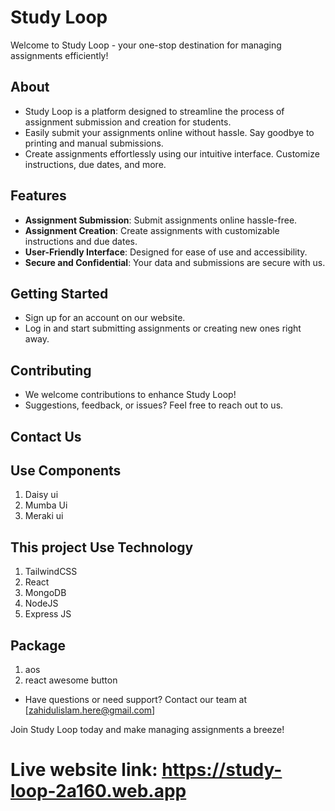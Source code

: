 # Study Loop

Welcome to Study Loop - your one-stop destination for managing assignments efficiently! 

## About

- Study Loop is a platform designed to streamline the process of assignment submission and creation for students.
- Easily submit your assignments online without hassle. Say goodbye to printing and manual submissions.
- Create assignments effortlessly using our intuitive interface. Customize instructions, due dates, and more.

## Features

- **Assignment Submission**: Submit assignments online hassle-free.
- **Assignment Creation**: Create assignments with customizable instructions and due dates.
- **User-Friendly Interface**: Designed for ease of use and accessibility.
- **Secure and Confidential**: Your data and submissions are secure with us.

## Getting Started

- Sign up for an account on our website.
- Log in and start submitting assignments or creating new ones right away.

## Contributing

- We welcome contributions to enhance Study Loop!
- Suggestions, feedback, or issues? Feel free to reach out to us.

## Contact Us

## Use Components
1. Daisy ui
2. Mumba Ui
3. Meraki ui

## This project Use Technology
1. TailwindCSS
2. React
3. MongoDB
4. NodeJS
5. Express JS

## Package 
1. aos
2. react awesome button

- Have questions or need support? Contact our team at [zahidulislam.here@gmail.com]

Join Study Loop today and make managing assignments a breeze!

# Live website link: https://study-loop-2a160.web.app

